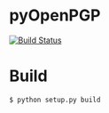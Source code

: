 pyOpenPGP
=========

[![Build Status](https://travis-ci.org/mugwort-rc/pyOpenPGP.svg)](http://travis-ci.org/mugwort-rc/pyOpenPGP)

Build
=====

	$ python setup.py build

